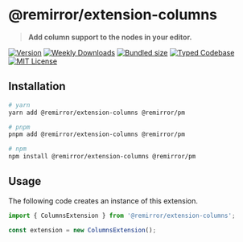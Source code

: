 # @remirror/extension-columns

> **Add column support to the nodes in your editor.**

[![Version][version]][npm] [![Weekly Downloads][downloads-badge]][npm] [![Bundled size][size-badge]][size] [![Typed Codebase][typescript]](#) [![MIT License][license]](#)

[version]: https://flat.badgen.net/npm/v/@remirror/extension-columns/next
[npm]: https://npmjs.com/package/@remirror/extension-columns/v/next
[license]: https://flat.badgen.net/badge/license/MIT/purple
[size]: https://bundlephobia.com/result?p=@remirror/extension-columns
[size-badge]: https://flat.badgen.net/bundlephobia/minzip/@remirror/extension-columns
[typescript]: https://flat.badgen.net/badge/icon/TypeScript?icon=typescript&label
[downloads-badge]: https://badgen.net/npm/dw/@remirror/extension-columns/red?icon=npm

## Installation

```bash
# yarn
yarn add @remirror/extension-columns @remirror/pm

# pnpm
pnpm add @remirror/extension-columns @remirror/pm

# npm
npm install @remirror/extension-columns @remirror/pm
```

## Usage

The following code creates an instance of this extension.

```ts
import { ColumnsExtension } from '@remirror/extension-columns';

const extension = new ColumnsExtension();
```
